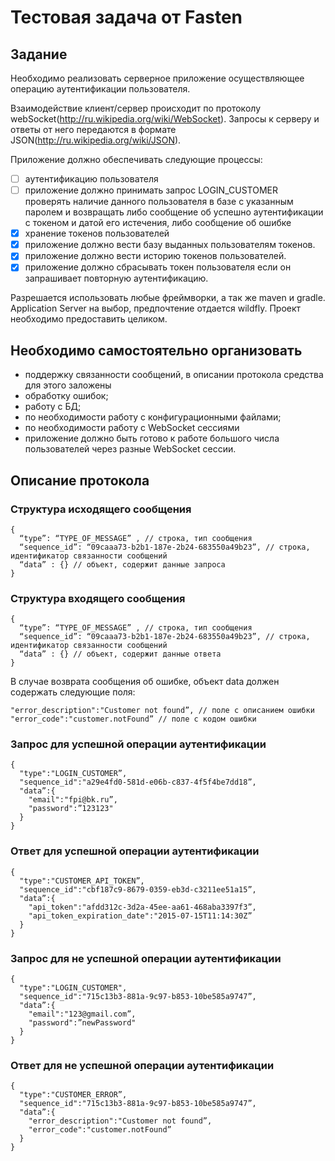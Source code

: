# Тестовая задача от Fasten
## Задание
Необходимо реализовать серверное приложение  осуществляющее операцию аутентификации пользователя.

Взаимодействие клиент/сервер происходит по протоколу webSocket(http://ru.wikipedia.org/wiki/WebSocket). Запросы к серверу и ответы от него передаются в формате JSON(http://ru.wikipedia.org/wiki/JSON). 

Приложение должно обеспечивать следующие процессы:
- [ ] аутентификацию пользователя
- [ ] приложение должно принимать запрос LOGIN_CUSTOMER проверять наличие данного пользователя в базе с указанным паролем и возвращать либо сообщение об успешно аутентификации с токеном и датой его истечения, либо сообщение об ошибке
- [x] хранение токенов пользователей 
- [x] приложение должно вести базу выданных пользователям токенов.
- [x] приложение должно вести историю токенов пользователей.
- [x] приложение должно сбрасывать токен пользователя если он запрашивает повторную аутентификацию.

Разрешается использовать любые фреймворки, а так же maven и gradle.
Application Server на выбор, предпочтение отдается wildfly.
Проект необходимо предоставить целиком.

## Необходимо самостоятельно организовать
* поддержку связанности сообщений, в описании протокола средства для этого заложены
* обработку ошибок;
* работу с БД;
* по необходимости работу с конфигурационными файлами;
* по необходимости работу с WebSocket сессиями
* приложение должно быть готово к работе большого числа пользователей через разные WebSocket сессии.

## Описание протокола
### Структура исходящего сообщения

    { 
      “type”: “TYPE_OF_MESSAGE” , // строка, тип сообщения
      “sequence_id”: “09caaa73-b2b1-187e-2b24-683550a49b23”, // строка, идентификатор связанности сообщений
      “data” : {} // объект, содержит данные запроса
    }


### Структура входящего сообщения
    { 
      “type”: “TYPE_OF_MESSAGE” , // строка, тип сообщения
      “sequence_id”: “09caaa73-b2b1-187e-2b24-683550a49b23”, // строка, идентификатор связанности сообщений
      “data” : {} // объект, содержит данные ответа
    }

В случае возврата сообщения об ошибке, объект data должен содержать следующие поля:

    "error_description":"Customer not found”, // поле с описанием ошибки
    "error_code":"customer.notFound” // поле с кодом ошибки

### Запрос для успешной операции аутентификации
    {
      "type":"LOGIN_CUSTOMER”,
      "sequence_id":"a29e4fd0-581d-e06b-c837-4f5f4be7dd18”,
      "data”:{
        "email":"fpi@bk.ru”,
        "password":”123123"
      }
    }

### Ответ для успешной операции аутентификации
    {
      "type":"CUSTOMER_API_TOKEN”,
      "sequence_id":"cbf187c9-8679-0359-eb3d-c3211ee51a15”,
      "data”:{
        "api_token":"afdd312c-3d2a-45ee-aa61-468aba3397f3”,
        "api_token_expiration_date":"2015-07-15T11:14:30Z”
      }
    }

### Запрос для не успешной операции аутентификации
    {
      "type":"LOGIN_CUSTOMER",
      "sequence_id":"715c13b3-881a-9c97-b853-10be585a9747”,
      "data”:{
        "email":"123@gmail.com”,
        "password":”newPassword"
      }
    }

### Ответ для не успешной операции аутентификации
    {
      "type":"CUSTOMER_ERROR”,
      "sequence_id":"715c13b3-881a-9c97-b853-10be585a9747”,
      "data”:{
        "error_description":"Customer not found”,
        "error_code":"customer.notFound”
      }
    }
